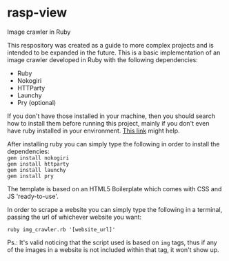 # rasp-view
Image crawler in Ruby

This respository was created as a guide to more complex projects and is intended to be expanded in the future.
This is a basic implementation of an image crawler developed in Ruby with the following dependencies:

 - Ruby
 - Nokogiri
 - HTTParty
 - Launchy
 - Pry (optional)

If you don't have those installed in your machine, then you should search how to install them before running this project, mainly if you don't even have ruby installed in your environment. [This link](https://www.ruby-lang.org/pt/documentation/installation/) might help.

After installing ruby you can simply type the following in order to install the dependencies:  
 `gem install nokogiri`  
 `gem install httparty`  
 `gem install launchy`  
 `gem install pry`

The template is based on an HTML5 Boilerplate which comes with CSS and JS 'ready-to-use'.

In order to scrape a website you can simply type the following in a terminal, passing the url of whichever website you want:

`ruby img_crawler.rb '[website_url]'`

Ps.: It's valid noticing that the script used is based on `img` tags, thus if any of the images in a website is not included within that tag, it won't show up.

